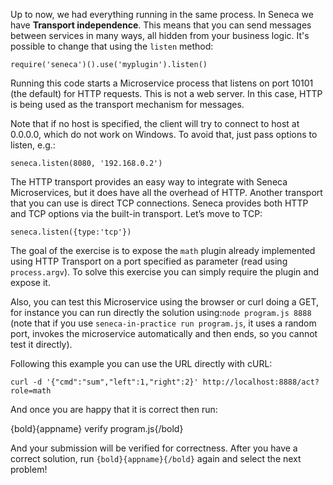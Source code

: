 Up to now, we had everything running in the same process. In Seneca we have
**Transport independence**. This means that you can send messages between services in
many ways, all hidden from your business logic. It's possible to change that
using the `listen` method:

```
require('seneca')().use('myplugin').listen()
```
Running this code starts a Microservice process that listens on port 10101
(the default) for HTTP requests. This is not a web server.
In this case, HTTP is being used as the transport mechanism for messages.

Note that if no host is specified, the client will try to connect to host at 0.0.0.0,
which do not work on Windows. To avoid that, just pass options to listen, e.g.:

```
seneca.listen(8080, '192.168.0.2')
```

The HTTP transport provides an easy way to integrate with Seneca Microservices,
but it does have all the overhead of HTTP.
Another transport that you can use is direct TCP connections. Seneca provides
both HTTP and TCP options via the built-in transport. Let’s move to TCP:

```
seneca.listen({type:'tcp'})
```

The goal of the exercise is to expose the `math` plugin already implemented using
HTTP Transport on a port specified as parameter (read using `process.argv`).
To solve this exercise you can simply require the plugin and expose it.

Also, you can test this Microservice using the browser or curl doing a GET, for
instance you can run directly the solution using:`node program.js 8888` (note that
if you use `seneca-in-practice run program.js`, it uses a random port, invokes
the microservice automatically and then ends, so you cannot test it directly).

Following this example you can use the URL directly with cURL:

`curl -d '{"cmd":"sum","left":1,"right":2}' http://localhost:8888/act?role=math`

And once you are happy that it is correct then run:

  {bold}{appname} verify program.js{/bold}

And your submission will be verified for correctness.
After you have a correct solution, run `{bold}{appname}{/bold}` again and
select the next problem!
